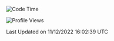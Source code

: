 <!--START_SECTION:waka-->
![Code Time](http://img.shields.io/badge/Code%20Time-444%20hrs%2024%20mins-blue)

![Profile Views](http://img.shields.io/badge/Profile%20Views-0-blue)


 Last Updated on 11/12/2022 16:02:39 UTC
<!--END_SECTION:waka-->